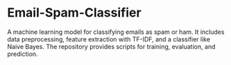 # Email-Spam-Classifier
A machine learning model for classifying emails as spam or ham. It includes data preprocessing, feature extraction with TF-IDF, and a classifier like Naive Bayes. The repository provides scripts for training, evaluation, and prediction.
